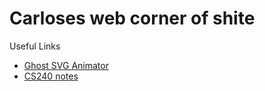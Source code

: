 
# Carloses web corner of shite
Useful Links
- [Ghost SVG Animator](/ghost.html)
- [CS240 notes](/CS240notes.md)